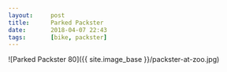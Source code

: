 ```yaml
---
layout:     post
title:      Parked Packster
date:       2018-04-07 22:43
tags:       [bike, packster]
---
```


![Parked Packster 80]({{ site.image_base }}/packster-at-zoo.jpg)
